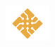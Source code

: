 <h1 align="center">
  <img src="https://github.com/Mohamed-Akram-Hl/docs/blob/main/assets/Logo.png?raw=true" width="100px"/>
</h1>
